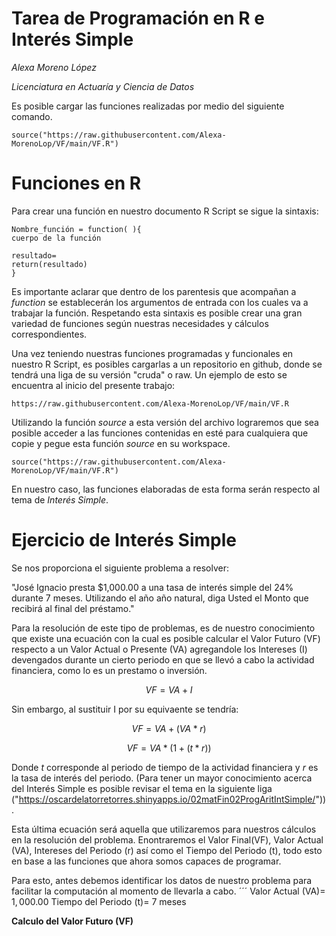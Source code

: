 # Tarea de Programación en R e Interés Simple

*Alexa Moreno López*

*Licenciatura en Actuaría y Ciencia de Datos*


Es posible cargar las funciones realizadas por medio del siguiente comando.
```{r}
source("https://raw.githubusercontent.com/Alexa-MorenoLop/VF/main/VF.R")
```

# Funciones en R
Para crear una función en nuestro documento R Script se sigue la sintaxis:

```
Nombre_función = function( ){
cuerpo de la función

resultado=
return(resultado)
}
```
Es importante aclarar que dentro de los parentesis que acompañan a *function* se establecerán los argumentos de entrada con los cuales va a trabajar la función.
Respetando esta sintaxis es posible crear una gran variedad de funciones según nuestras necesidades y cálculos correspondientes.

Una vez teniendo nuestras funciones programadas y funcionales en nuestro R Script, es posibles cargarlas a un repositorio en github, donde se tendrá una liga de su versión "cruda" o raw. Un ejemplo de esto se encuentra al inicio del presente trabajo:
```{r}
https://raw.githubusercontent.com/Alexa-MorenoLop/VF/main/VF.R
```
Utilizando la función *source* a esta versión del archivo lograremos que sea posible acceder a las funciones contenidas en esté para cualquiera que copie y pegue esta función *source* en su workspace.
```{r}
source("https://raw.githubusercontent.com/Alexa-MorenoLop/VF/main/VF.R")
```

En nuestro caso, las funciones elaboradas de esta forma serán respecto al tema de *Interés Simple*.

# Ejercicio de Interés Simple

Se nos proporciona el siguiente problema a resolver:

"José Ignacio presta $1,000.00 a una tasa de interés simple del 24% durante 7 meses. Utilizando el año año natural, diga Usted el Monto que recibirá al final del préstamo."

Para la resolución de este tipo de problemas, es de nuestro conocimiento que existe una ecuación con la cual es posible calcular el Valor Futuro (VF) respecto a un Valor Actual o Presente (VA) agregandole los Intereses (I) devengados durante un cierto periodo en que se llevó a cabo la actividad financiera, como lo es un prestamo o inversión.

$$VF=VA+I$$

Sin embargo, al sustituir I por su equivaente se tendría:

$$VF=VA +(VA*r)$$

$$VF=VA*(1+(t*r))$$

Donde *t* corresponde al periodo de tiempo de la actividad financiera y *r* es la tasa de interés del periodo. (Para tener un mayor conocimiento acerca del Interés Simple es posible revisar el tema en la siguiente liga ("https://oscardelatorretorres.shinyapps.io/02matFin02ProgAritIntSimple/")).

Esta última ecuación será aquella que utilizaremos para nuestros cálculos en la resolución del problema. Enontraremos el Valor Final(VF), Valor Actual (VA), Intereses del Periodo (r) así como el Tiempo del Periodo (t), todo esto en base a las funciones que ahora somos capaces de programar.

Para esto, antes debemos identificar los datos de nuestro problema para facilitar la computación al momento de llevarla a cabo.
´´´
Valor Actual (VA)= $1,000.00$
Tiempo del Periodo (t)= 7 meses

**Calculo del Valor Futuro (VF)**

